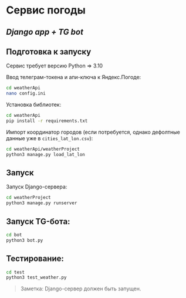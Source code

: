 # Сервис погоды
## _Django app + TG bot_


## Подготовка к запуску

Сервис требует версию Python => 3.10

Ввод телеграм-токена и апи-ключа к Яндекс.Погоде:
```sh
cd weatherApi
nano config.ini
```

Установка библиотек:
```sh
cd weatherApi
pip install -r requirements.txt
```

Импорт координатор городов (если потребуется, однако дефолтные данные уже в `cities_lat_lon.csv`):
```sh
cd weatherApi/weatherProject
python3 manage.py load_lat_lon
```

## Запуск

Запуск Django-сервера:

```sh
cd weatherProject
python3 manage.py runserver
```

## Запуск TG-бота:

```sh
cd bot
python3 bot.py
```

## Тестирование:
```sh
cd test
python3 test_weather.py
```

> Заметка: Django-сервер должен быть запущен.
